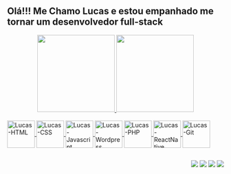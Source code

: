 ## Olá!!! Me Chamo Lucas e estou empanhado me tornar um desenvolvedor full-stack

<div align="center">
  <a href="https://github.com/devlucaspl">
  <img height="180em" src="https://github-readme-stats.vercel.app/api?username=devlucaspl&show_icons=true&theme=tokyonight&include_all_commits=true&count_private=true"/>
  <img height="180em" src="https://github-readme-stats.vercel.app/api/top-langs/?username=devlucaspl&layout=compact&langs_count=7&theme=tokyonight"/>
</div>

<div style="display: inline_block"><br>
  <img align="center" alt="Lucas-HTML" height="64" width="64" src="https://img.icons8.com/nolan/64/html-5.png">
  <img align="center" alt="Lucas-CSS" height="64" width="64" src="https://img.icons8.com/nolan/64/css-filetype.png">
  <img align="center" alt="Lucas-Javascript" height="64" width="64" src="https://img.icons8.com/nolan/64/javascript.png">
  <img align="center" alt="Lucas-Wordpress" height="64" width="64" src="https://img.icons8.com/nolan/64/wordpress.png">
  <img align="center" alt="Lucas-PHP" height="64" width="64" src="https://img.icons8.com/nolan/64/php.png">
  <img align="center" alt="Lucas-ReactNative" height="64" width="64" src="https://img.icons8.com/nolan/64/react-native.png">
  <img align="center" alt="Lucas-Git" height="64" width="64" src="https://img.icons8.com/nolan/64/git.png">
</div>
  
 ##
  
<div align="right"> 
  <a href="https://www.linkedin.com/in/devlucaspl" target="_blank"><img src="https://img.shields.io/badge/-LinkedIn-%230077B5?style=for-the-badge&logo=linkedin&logoColor=white" target="_blank"></a>
  <a href="https://instagram.com/devlucas_pl" target="_blank"><img src="https://img.shields.io/badge/-Instagram-%23E4405F?style=for-the-badge&logo=instagram&logoColor=white" target="_blank"></a>
  <a href = "https://twitter.com/DevLucasPL"><img src="https://img.shields.io/badge/-Twitter-%231DA1F2?style=for-the-badge&logo=twitter&logoColor=white" target="_blank"></a> 
  <a href = "mailto:lucaslopes@unitins.br"><img src="https://img.shields.io/badge/-Gmail-%23333?style=for-the-badge&logo=gmail&logoColor=white" target="_blank"></a> 
</div>


